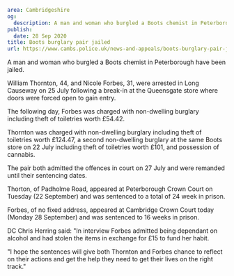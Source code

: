 ```yaml
area: Cambridgeshire
og:
  description: A man and woman who burgled a Boots chemist in Peterborough have been jailed.
publish:
  date: 28 Sep 2020
title: Boots burglary pair jailed
url: https://www.cambs.police.uk/news-and-appeals/boots-burglary-pair-jailed-1
```

A man and woman who burgled a Boots chemist in Peterborough have been jailed.

William Thornton, 44, and Nicole Forbes, 31, were arrested in Long Causeway on 25 July following a break-in at the Queensgate store where doors were forced open to gain entry.

The following day, Forbes was charged with non-dwelling burglary including theft of toiletries worth £54.42.

Thornton was charged with non-dwelling burglary including theft of toiletries worth £124.47, a second non-dwelling burglary at the same Boots store on 22 July including theft of toiletries worth £101, and possession of cannabis.

The pair both admitted the offences in court on 27 July and were remanded until their sentencing dates.

Thorton, of Padholme Road, appeared at Peterborough Crown Court on Tuesday (22 September) and was sentenced to a total of 24 week in prison.

Forbes, of no fixed address, appeared at Cambridge Crown Court today (Monday 28 September) and was sentenced to 16 weeks in prison.

DC Chris Herring said: "In interview Forbes admitted being dependant on alcohol and had stolen the items in exchange for £15 to fund her habit.

"I hope the sentences will give both Thornton and Forbes chance to reflect on their actions and get the help they need to get their lives on the right track."
